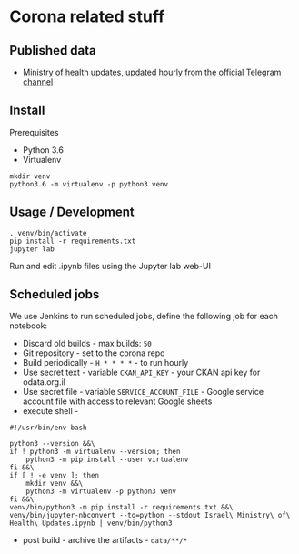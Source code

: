 # Corona related stuff

## Published data

* [Ministry of health updates, updated hourly from the official Telegram channel](https://www.odata.org.il/dataset/mohreport-corona/resource/ce4c9482-cd3a-485b-af56-d3d7118a7552)

## Install

Prerequisites

* Python 3.6
* Virtualenv

```
mkdir venv
python3.6 -m virtualenv -p python3 venv
```

## Usage / Development

```
. venv/bin/activate
pip install -r requirements.txt
jupyter lab
```

Run and edit .ipynb files using the Jupyter lab web-UI

## Scheduled jobs

We use Jenkins to run scheduled jobs, define the following job for each notebook:

* Discard old builds - max builds: `50`
* Git repository - set to the corona repo
* Build periodically - `H * * * *` - to run hourly
* Use secret text - variable `CKAN_API_KEY` - your CKAN api key for odata.org.il
* Use secret file - variable `SERVICE_ACCOUNT_FILE` - Google service account file with access to relevant Google sheets
* execute shell - 
```
#!/usr/bin/env bash

python3 --version &&\
if ! python3 -m virtualenv --version; then
	python3 -m pip install --user virtualenv
fi &&\
if [ ! -e venv ]; then
	mkdir venv &&\
	python3 -m virtualenv -p python3 venv
fi &&\
venv/bin/python3 -m pip install -r requirements.txt &&\
venv/bin/jupyter-nbconvert --to=python --stdout Israel\ Ministry\ of\ Health\ Updates.ipynb | venv/bin/python3
```
* post build - archive the artifacts - `data/**/*`
